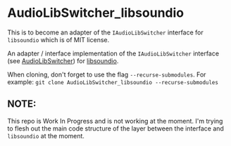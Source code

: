 # AudioLibSwitcher_libsoundio

This is to become an adapter of the `IAudioLibSwitcher` interface for `libsoundio` which is of MIT license.

An adapter / interface implementation of the `IAudioLibSwitcher` interface (see [AudioLibSwitcher](https://github.com/razterizer/AudioLibSwitcher)) for [libsoundio]([https://github.com/kcat/openal-soft](https://github.com/andrewrk/libsoundio)).

When cloning, don't forget to use the flag `--recurse-submodules`. For example: `git clone AudioLibSwitcher_libsoundio --recurse-submodules`

## NOTE:

This repo is Work In Progress and is not working at the moment.
I'm trying to flesh out the main code structure of the layer between the interface and `libsoundio` at the moment.
